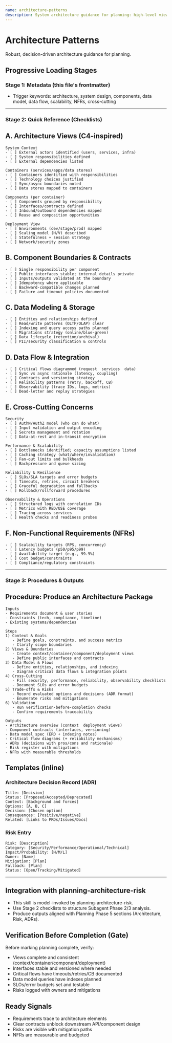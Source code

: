 ```yaml
---
name: architecture-patterns
description: System architecture guidance for planning: high-level views, component boundaries, data models, data flows, and cross-cutting concerns (security, performance, reliability, observability). Use when designing system architecture, planning component boundaries, creating data models, analyzing data flows, or making architectural decisions during planning workflows. Provides scalable, maintainable, and operable system patterns with clear trade-offs and evidence-ready outputs.
---
```


# Architecture Patterns

Robust, decision-driven architecture guidance for planning.

## Progressive Loading Stages

### Stage 1: Metadata (this file's frontmatter)
- Trigger keywords: architecture, system design, components, data model, data flow, scalability, NFRs, cross-cutting

---

### Stage 2: Quick Reference (Checklists)

## A. Architecture Views (C4-inspired)
```
System Context
- [ ] External actors identified (users, services, infra)
- [ ] System responsibilities defined
- [ ] External dependencies listed

Containers (services/apps/data stores)
- [ ] Containers identified with responsibilities
- [ ] Technology choices justified
- [ ] Sync/async boundaries noted
- [ ] Data stores mapped to containers

Components (per container)
- [ ] Components grouped by responsibility
- [ ] Interfaces/contracts defined
- [ ] Inbound/outbound dependencies mapped
- [ ] Reuse and composition opportunities

Deployment View
- [ ] Environments (dev/stage/prod) mapped
- [ ] Scaling model (H/V) described
- [ ] Statefulness + session strategy
- [ ] Network/security zones
```

## B. Component Boundaries & Contracts
```
- [ ] Single responsibility per component
- [ ] Public interfaces stable; internal details private
- [ ] Inputs/outputs validated at the boundary
- [ ] Idempotency where applicable
- [ ] Backward-compatible changes planned
- [ ] Failure and timeout policies documented
```

## C. Data Modeling & Storage
```
- [ ] Entities and relationships defined
- [ ] Read/write patterns (OLTP/OLAP) clear
- [ ] Indexing and query access paths planned
- [ ] Migrations strategy (online/blue-green)
- [ ] Data lifecycle (retention/archival)
- [ ] PII/security classification & controls
```

## D. Data Flow & Integration
```
- [ ] Critical flows diagrammed (request  services  data)
- [ ] Sync vs async rationale (latency, coupling)
- [ ] Contracts and versioning strategy
- [ ] Reliability patterns (retry, backoff, CB)
- [ ] Observability (trace IDs, logs, metrics)
- [ ] Dead-letter and replay strategies
```

## E. Cross-Cutting Concerns
```
Security
- [ ] AuthN/AuthZ model (who can do what)
- [ ] Input validation and output encoding
- [ ] Secrets management and rotation
- [ ] Data-at-rest and in-transit encryption

Performance & Scalability
- [ ] Bottlenecks identified; capacity assumptions listed
- [ ] Caching strategy (what/where/invalidation)
- [ ] Fan-out limits and bulkheads
- [ ] Backpressure and queue sizing

Reliability & Resilience
- [ ] SLOs/SLA targets and error budgets
- [ ] Timeouts, retries, circuit breakers
- [ ] Graceful degradation and fallbacks
- [ ] Rollback/rollforward procedures

Observability & Operations
- [ ] Structured logs with correlation IDs
- [ ] Metrics with RED/USE coverage
- [ ] Tracing across services
- [ ] Health checks and readiness probes
```

## F. Non-Functional Requirements (NFRs)
```
- [ ] Scalability targets (RPS, concurrency)
- [ ] Latency budgets (p50/p95/p99)
- [ ] Availability target (e.g., 99.9%)
- [ ] Cost budget/constraints
- [ ] Compliance/regulatory constraints
```

---

### Stage 3: Procedures & Outputs

## Procedure: Produce an Architecture Package
```
Inputs
- Requirements document & user stories
- Constraints (tech, compliance, timeline)
- Existing systems/dependencies

Steps
1) Context & Goals
   - Define goals, constraints, and success metrics
   - Clarify scope boundaries
2) Views & Boundaries
   - Create context/container/component/deployment views
   - Define public interfaces and contracts
3) Data Model & Flows
   - Define entities, relationships, and indexing
   - Diagram critical data flows & integration points
4) Cross-Cutting
   - Fill security, performance, reliability, observability checklists
   - Document SLOs and error budgets
5) Trade-offs & Risks
   - Record evaluated options and decisions (ADR format)
   - Enumerate risks and mitigations
6) Validation
   - Run verification-before-completion checks
   - Confirm requirements traceability

Outputs
- Architecture overview (context  deployment views)
- Component contracts (interfaces, versioning)
- Data model spec (ERD + indexing notes)
- Critical flow diagrams (+ reliability mechanisms)
- ADRs (decisions with pros/cons and rationale)
- Risk register with mitigations
- NFRs with measurable thresholds
```

## Templates (inline)

### Architecture Decision Record (ADR)
```
Title: [Decision]
Status: [Proposed/Accepted/Deprecated]
Context: [Background and forces]
Options: [A, B, C]
Decision: [Chosen option]
Consequences: [Positive/negative]
Related: [Links to PRDs/Issues/Docs]
```

### Risk Entry
```
Risk: [Description]
Category: [Security/Performance/Operational/Technical]
Impact/Probability: [H/M/L]
Owner: [Name]
Mitigation: [Plan]
Fallback: [Plan]
Status: [Open/Tracking/Mitigated]
```

---

## Integration with planning-architecture-risk

- This skill is model-invoked by planning-architecture-risk.
- Use Stage 2 checklists to structure Subagent Phase 2/3 analysis.
- Produce outputs aligned with Planning Phase 5 sections (Architecture, Risk, ADRs).

## Verification Before Completion (Gate)

Before marking planning complete, verify:
- Views complete and consistent (context/container/component/deployment)
- Interfaces stable and versioned where needed
- Critical flows have timeouts/retries/CB documented
- Data model queries have indexes planned
- SLOs/error budgets set and testable
- Risks logged with owners and mitigations

## Ready Signals
- Requirements trace to architecture elements
- Clear contracts unblock downstream API/component design
- Risks are visible with mitigation paths
- NFRs are measurable and budgeted

